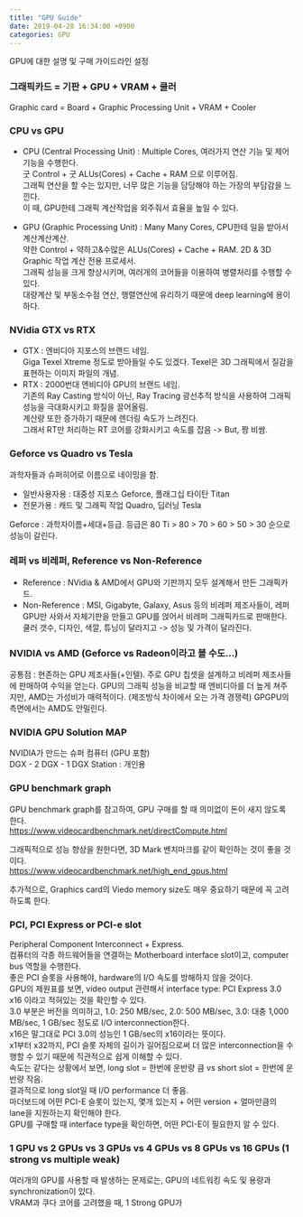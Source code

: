 ```yaml
---
title: "GPU Guide"
date: 2019-04-28 16:34:00 +0900
categories: GPU
---
```


GPU에 대한 설명 및 구매 가이드라인 설정

### 그래픽카드 = 기판 + GPU + VRAM + 쿨러      
Graphic card = Board + Graphic Processing Unit + VRAM + Cooler     


### CPU vs GPU
- CPU (Central Processing Unit) : Multiple Cores, 여러가지 연산 기능 및 제어 기능을 수행한다.        
굿 Control + 굿 ALUs(Cores) + Cache + RAM 으로 이루어짐.    
그래픽 연산을 할 수는 있지만, 너무 많은 기능을 담당해야 하는 가장의 부담감을 느낀다.   
이 때, GPU한테 그래픽 계산작업을 외주줘서 효율을 높일 수 있다.

- GPU (Graphic Processing Unit) : Many Many Cores, CPU한테 일을 받아서 계산계산계산.    
약한 Control + 약하고&수많은 ALUs(Cores) + Cache + RAM. 2D & 3D Graphic 작업 계산 전용 프로세서.    
그래픽 성능을 크게 향상시키며, 여러개의 코어들을 이용하여 병렬처리를 수행할 수 있다.   
대량계산 및 부동소수점 연산, 행렬연산에 유리하기 때문에 deep learning에 용이하다.


### NVidia GTX vs RTX
- GTX : 엔비디아 지포스의 브랜드 네임.     
Giga Texel Xtreme 정도로 받아들일 수도 있겠다. Texel은 3D 그래픽에서 질감을 표현하는 이미지 파일의 개념.
- RTX : 2000번대 엔비디아 GPU의 브랜드 네임.    
기존의 Ray Casting 방식이 아닌, Ray Tracing 광선추적 방식을 사용하여 그래픽 성능을 극대화시키고 화질을 끌어올림.    
계산량 또한 증가하기 때문에 렌더링 속도가 느려진다.   
그래서 RT만 처리하는 RT 코어를 강화시키고 속도를 잡음 -> But, 짱 비쌈.      


### Geforce vs Quadro vs Tesla
과학자들과 슈퍼히어로 이름으로 네이밍을 함.
- 일반사용자용 : 대중성 지포스 Geforce, 플래그십 타이탄 Titan    
- 전문가용 : 캐드 및 그래픽 작업 Quadro, 딥러닝 Tesla

Geforce : 과학자이름+세대+등급. 등급은 80 Ti > 80 > 70 > 60 > 50 > 30 순으로 성능이 갈린다.      


### 레퍼 vs 비레퍼, Reference vs Non-Reference
- Reference : NVidia & AMD에서 GPU와 기판까지 모두 설계해서 만든 그래픽카드.   
- Non-Reference : MSI, Gigabyte, Galaxy, Asus 등의 비레퍼 제조사들이, 레퍼 GPU만 사와서 자체기판을 만들고 GPU를 얹어서 비레퍼 그래픽카드로 판매한다.   
쿨러 갯수, 디자인, 색깔, 튜닝이 달라지고 -> 성능 및 가격이 달라진다.      


### NVIDIA vs AMD (Geforce vs Radeon이라고 볼 수도...)
공통점 : 현존하는 GPU 제조사들(+인텔). 주로 GPU 칩셋을 설계하고 비레퍼 제조사들에 판매하여 수익을 얻는다.
GPU의 그래픽 성능을 비교할 때 엔비디아를 더 높게 쳐주지만, AMD는 가성비가 매력적이다. (제조방식 차이에서 오는 가격 경쟁력)
GPGPU의 측면에서는 AMD도 안밀린다.


### NVIDIA GPU Solution MAP
NVIDIA가 만드는 슈퍼 컴퓨터 (GPU 포함)   
DGX - 2
DGX - 1
DGX Station : 개인용


### GPU benchmark graph
GPU benchmark graph를 참고하여, GPU 구매를 할 때 의미없이 돈이 새지 않도록 한다.    
<https://www.videocardbenchmark.net/directCompute.html>    

그래픽적으로 성능 향상을 원한다면, 3D Mark 벤치마크를 같이 확인하는 것이 좋을 것이다.    
<https://www.videocardbenchmark.net/high_end_gpus.html>    

추가적으로, Graphics card의 Viedo memory size도 매우 중요하기 때문에 꼭 고려하도록 한다.

### PCI, PCI Express or PCI-e slot
Peripheral Component Interconnect + Express.    
컴퓨터의 각종 하드웨어들을 연결하는 Motherboard interface slot이고, computer bus 역할을 수행한다.    
좋은 PCI 슬롯을 사용해야, hardware의 I/O 속도를 방해하지 않을 것이다.     
GPU의 제원표를 보면, video output 관련해서 interface type: PCI Express 3.0 x16 이라고 적혀있는 것을 확인할 수 있다.    
3.0 부분은 버전을 의미하고, 1.0: 250 MB/sec, 2.0: 500 MB/sec, 3.0: 대충 1,000 MB/sec, 1 GB/sec 정도로 I/O interconnection한다.    
x16은 말그대로 PCI 3.0의 성능인 1 GB/sec의 x16이라는 뜻이다.    
x1부터 x32까지, PCI 슬롯 자체의 길이가 길어짐으로써 더 많은 interconnection을 수행할 수 있기 때문에 직관적으로 쉽게 이해할 수 있다.    
속도는 같다는 상황에서 보면, long slot = 한번에 운반량 큼 vs short slot = 한번에 운반량 작음.    
결과적으로 long slot일 때 I/O performance 더 좋음.    
마더보드에 어떤 PCI-E 슬롯이 있는지, 몇개 있는지 + 어떤 version + 얼마만큼의 lane을 지원하는지 확인해야 한다.    
GPU를 구매할 때 interface type을 확인하면, 어떤 PCI-E이 필요한지 알 수 있다.    

### 1 GPU vs 2 GPUs vs 3 GPUs vs 4 GPUs vs 8 GPUs vs 16 GPUs (1 strong vs multiple weak)
여러개의 GPU를 사용할 때 발생하는 문제로는, GPU의 네트워킹 속도 및 용량과 synchronization이 있다.    
VRAM과 쿠다 코어를 고려했을 때, 1 Strong GPU가 
